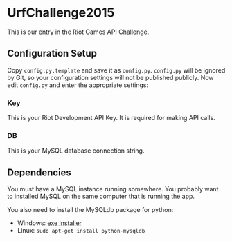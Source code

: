 # UrfChallenge2015

This is our entry in the Riot Games API Challenge.

## Configuration Setup

Copy `config.py.template` and save it as `config.py`. `config.py` will be
ignored by Git, so your configuration settings will not be published publicly.
Now edit `config.py` and enter the appropriate settings:

### Key

This is your Riot Development API Key. It is required for making API calls.

### DB

This is your MySQL database connection string. 

## Dependencies

You must have a MySQL instance running somewhere. You probably want to installed
MySQL on the same computer that is running the app.

You also need to install the MySQLdb package for python:
- Windows: [exe installer](http://sourceforge.net/projects/mysql-python/files/)
- Linux: `sudo apt-get install python-mysqldb`
